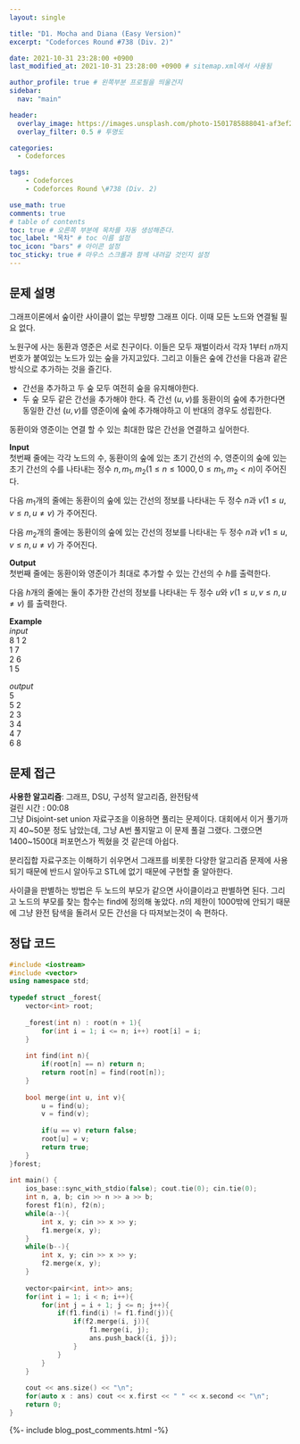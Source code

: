 ```yaml
---
layout: single

title: "D1. Mocha and Diana (Easy Version)"
excerpt: "Codeforces Round #738 (Div. 2)"

date: 2021-10-31 23:28:00 +0900
last_modified_at: 2021-10-31 23:28:00 +0900 # sitemap.xml에서 사용됨

author_profile: true # 왼쪽부분 프로필을 띄울건지
sidebar:
  nav: "main"

header:
  overlay_image: https://images.unsplash.com/photo-1501785888041-af3ef285b470?ixlib=rb-1.2.1&ixid=eyJhcHBfaWQiOjEyMDd9&auto=format&fit=crop&w=1350&q=80
  overlay_filter: 0.5 # 투명도

categories: 
  - Codeforces

tags: 
    - Codeforces
    - Codeforces Round \#738 (Div. 2)

use_math: true
comments: true
# table of contents
toc: true # 오른쪽 부분에 목차를 자동 생성해준다.
toc_label: "목차" # toc 이름 설정
toc_icon: "bars" # 아이콘 설정
toc_sticky: true # 마우스 스크롤과 함께 내려갈 것인지 설정
---  
```



## 문제 설명  
그래프이론에서 숲이란 사이클이 없는 무뱡향 그래프 이다. 이때 모든 노드와 연결될 필요 없다.  

노원구에 사는 동환과 영준은 서로 친구이다. 이들은 모두 재벌이라서 각자 $1$부터 $n$까지 번호가 붙여있는 노드가 있는 숲을 가지고있다. 그리고 이들은 숲에 간선을 다음과 같은 방식으로 추가하는 것을 즐긴다.  
* 간선을 추가하고 두 숲 모두 여전히 숲을 유지해야한다.
* 두 숲 모두 같은 간선을 추가해야 한다. 즉 간선 $(u, v)$를 동환이의 숲에 추가한다면 동일한 간선 $(u, v)$를 영준이에 숲에 추가해야하고 이 반대의 경우도 성립한다.  

동환이와 영준이는 연결 할 수 있는 최대한 많은 간선을 연결하고 싶어한다.  

__Input__  
첫번째 줄에는 각각 노드의 수, 동환이의 숲에 있는 초기 간선의 수, 영준이의 숲에 있는 초기 간선의 수를 나타내는 정수 $n, m_1, m_2 (1 \le n \le 1000, 0 \le m_1, m_2 < n)$이 주어진다.  

다음 $m_1$개의 줄에는 동환이의 숲에 있는 간선의 정보를 나타내는 두 정수 $n$과 $v (1 \le u, v \le n, u \neq v)$ 가 주어진다.  

다음 $m_2$개의 줄에는 동환이의 숲에 있는 간선의 정보를 나타내는 두 정수 $n$과 $v (1 \le u, v \le n, u \neq v)$ 가 주어진다.

__Output__  
첫번째 줄에는 동환이와 영준이가 최대로 추가할 수 있는 간선의 수 $h$를 출력한다.  

다음 $h$개의 줄에는 둘이 추가한 간선의 정보를 나타내는 두 정수 $u$와 $v (1 \le u, v \le n, u \neq v)$ 를 출력한다.

__Example__  
_input_  
8 1 2  
1 7  
2 6  
1 5  


_output_  
5  
5 2  
2 3  
3 4  
4 7  
6 8  

  
       
## 문제 접근
__사용한 알고리즘__: 그래프, DSU, 구성적 알고리즘, 완전탐색  
걸린 시간 : 00:08  
그냥 Disjoint-set union 자료구조을 이용하면 풀리는 문제이다. 대회에서 이거 풀기까지 40~50분 정도 남았는데, 그냥 A번 풀지말고 이 문제 풀걸 그랬다. 그랬으면 1400~1500대 퍼포먼스가 찍혔을 것 같은데 아쉽다.  

분리집합 자료구조는 이해하기 쉬우면서 그래프를 비롯한 다양한 알고리즘 문제에 사용되기 때문에 반드시 알아두고 STL에 없기 때문에 구현할 줄 알아한다.  

사이클을 판별하는 방법은 두 노드의 부모가 같으면 사이클이라고 판별하면 된다. 그리고 노드의 부모를 찾는 함수는 find에 정의해 놓았다. $n$의 제한이 1000밖에 안되기 때문에 그냥 완전 탐색을 돌려서 모든 간선을 다 따져보는것이 속 편하다. 

## 정답 코드  
```cpp
#include <iostream>
#include <vector>
using namespace std;
 
typedef struct _forest{
    vector<int> root;
    
    _forest(int n) : root(n + 1){
        for(int i = 1; i <= n; i++) root[i] = i;
    }
    
    int find(int n){
        if(root[n] == n) return n;
        return root[n] = find(root[n]);
    }
    
    bool merge(int u, int v){
        u = find(u);
        v = find(v);
        
        if(u == v) return false;
        root[u] = v;
        return true;
    }
}forest;
 
int main() {
	ios_base::sync_with_stdio(false); cout.tie(0); cin.tie(0);
	int n, a, b; cin >> n >> a >> b;
	forest f1(n), f2(n);
	while(a--){
	    int x, y; cin >> x >> y;
	    f1.merge(x, y);
	}
	while(b--){
	    int x, y; cin >> x >> y;
	    f2.merge(x, y);
	}
	
	vector<pair<int, int>> ans;
	for(int i = 1; i < n; i++){
	    for(int j = i + 1; j <= n; j++){
	        if(f1.find(i) != f1.find(j)){
	            if(f2.merge(i, j)){
	                f1.merge(i, j);
	                ans.push_back({i, j});
	            }
	        }
	    }
	}
	
	cout << ans.size() << "\n";
	for(auto x : ans) cout << x.first << " " << x.second << "\n";
	return 0;
}
```  
{%- include blog_post_comments.html -%}
